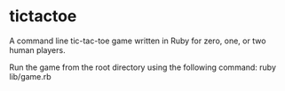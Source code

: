 # tictactoe
A command line tic-tac-toe game written in Ruby for zero, one, or two human players.

Run the game from the root directory using the following command:
ruby lib/game.rb
